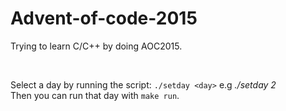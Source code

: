 # Advent-of-code-2015

Trying to learn C/C++ by doing AOC2015.

<br>

Select a day by running the script: `./setday <day>` e.g  *./setday 2*   
Then you can run that day with `make run`.
